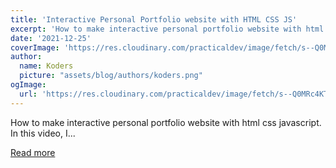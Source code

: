 ```yaml
---
title: 'Interactive Personal Portfolio website with HTML CSS JS'
excerpt: 'How to make interactive personal portfolio website with html css javascript.  In this video, I...'
date: '2021-12-25'
coverImage: 'https://res.cloudinary.com/practicaldev/image/fetch/s--Q0MRc4KT--/c_imagga_scale,f_auto,fl_progressive,h_420,q_auto,w_1000/https://dev-to-uploads.s3.amazonaws.com/uploads/articles/ze2x0mcsplyi7bdh4u4w.png'
author:
  name: Koders
  picture: "assets/blog/authors/koders.png"
ogImage:
  url: 'https://res.cloudinary.com/practicaldev/image/fetch/s--Q0MRc4KT--/c_imagga_scale,f_auto,fl_progressive,h_420,q_auto,w_1000/https://dev-to-uploads.s3.amazonaws.com/uploads/articles/ze2x0mcsplyi7bdh4u4w.png'
---
```


How to make interactive personal portfolio website with html css javascript.  In this video, I...

[Read more](https://dev.to/codewithsadee/how-to-create-nft-preview-card-with-html-css-3gio)
